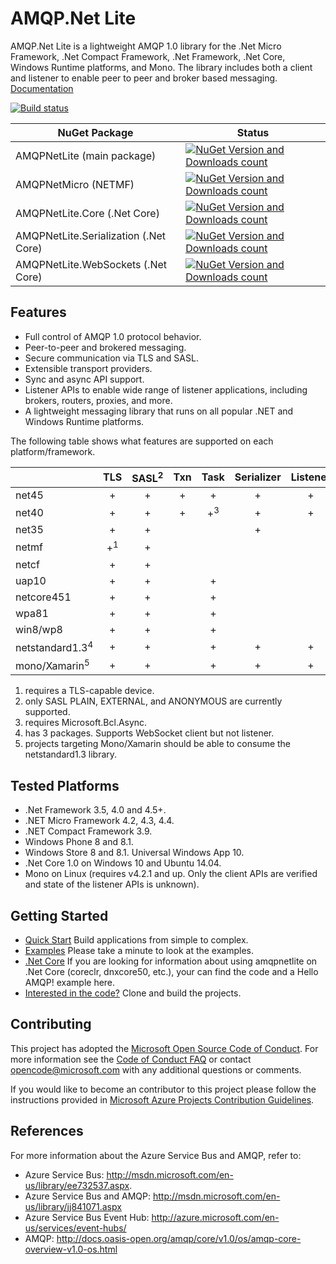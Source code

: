 # AMQP.Net Lite

AMQP.Net Lite is a lightweight AMQP 1.0 library for the .Net Micro Framework, .Net Compact Framework, .Net Framework, .Net Core, Windows Runtime platforms, and Mono. The library includes both a client and listener to enable peer to peer and broker based messaging.  
[Documentation](http://azure.github.io/amqpnetlite/)

[![Build status](https://ci.appveyor.com/api/projects/status/dph11pp7doubyw7t/branch/master?svg=true)](https://ci.appveyor.com/project/xinchen10/amqpnetlite/branch/master)

|NuGet Package|Status|
|------|-------------|
|AMQPNetLite (main package)|[![NuGet Version and Downloads count](https://buildstats.info/nuget/AMQPNetLite)](https://www.nuget.org/packages/AMQPNetLite/)|
|AMQPNetMicro (NETMF)|[![NuGet Version and Downloads count](https://buildstats.info/nuget/AMQPNetMicro)](https://www.nuget.org/packages/AMQPNetMicro/)|
|AMQPNetLite.Core (.Net Core)|[![NuGet Version and Downloads count](https://buildstats.info/nuget/AMQPNetLite.Core)](https://www.nuget.org/packages/AMQPNetLite.Core/)|
|AMQPNetLite.Serialization (.Net Core)|[![NuGet Version and Downloads count](https://buildstats.info/nuget/AMQPNetLite.Serialization)](https://www.nuget.org/packages/AMQPNetLite.Serialization/)|
|AMQPNetLite.WebSockets (.Net Core)|[![NuGet Version and Downloads count](https://buildstats.info/nuget/AMQPNetLite.WebSockets)](https://www.nuget.org/packages/AMQPNetLite.WebSockets/)|

## Features
* Full control of AMQP 1.0 protocol behavior.
* Peer-to-peer and brokered messaging.
* Secure communication via TLS and SASL.
* Extensible transport providers.
* Sync and async API support.
* Listener APIs to enable wide range of listener applications, including brokers, routers, proxies, and more.
* A lightweight messaging library that runs on all popular .NET and Windows Runtime platforms.

The following table shows what features are supported on each platform/framework.

|        | TLS | SASL<sup>2</sup> | Txn | Task | Serializer | Listener | WebSockets | BufferPooling |
|:-------|:---:|:----------------:|:---:|:----:|:----------:|:--------:|:----------:|:-------------:|
|net45   |+|+|+|+|+|+|+|+|
|net40   |+|+|+|+<sup>3</sup>|+|+| |+|
|net35   |+|+| | |+| | | |
|netmf   |+<sup>1</sup>|+| | | | | | |
|netcf   |+|+| | | | | | |
|uap10|+|+| |+| | | | |
|netcore451|+|+| |+| | | | |
|wpa81   |+|+| |+| | | | |
|win8/wp8|+|+| |+| | | | |
|netstandard1.3<sup>4</sup>|+|+| |+|+|+|+|+|
|mono/Xamarin<sup>5</sup>|+|+| |+|+|+|+|+|

1. requires a TLS-capable device.
2. only SASL PLAIN, EXTERNAL, and ANONYMOUS are currently supported.
3. requires Microsoft.Bcl.Async.
4. has 3 packages. Supports WebSocket client but not listener.
5. projects targeting Mono/Xamarin should be able to consume the netstandard1.3 library.

## Tested Platforms
* .Net Framework 3.5, 4.0 and 4.5+.
* .NET Micro Framework 4.2, 4.3, 4.4.
* .NET Compact Framework 3.9.
* Windows Phone 8 and 8.1.
* Windows Store 8 and 8.1. Universal Windows App 10.
* .Net Core 1.0 on Windows 10 and Ubuntu 14.04.
* Mono on Linux (requires v4.2.1 and up. Only the client APIs are verified and state of the listener APIs is unknown).

## Getting Started
* [Quick Start](docs/articles/building_application.md) Build applications from simple to complex.
* [Examples](https://github.com/Azure/amqpnetlite/tree/master/Examples) Please take a minute to look at the examples.
* [.Net Core](https://github.com/Azure/amqpnetlite/tree/master/dotnet) If you are looking for information about using amqpnetlite on .Net Core (coreclr, dnxcore50, etc.), your can find the code and a Hello AMQP! example here.
* [Interested in the code?](docs/articles/working_with_code.md) Clone and build the projects.

## Contributing
This project has adopted the [Microsoft Open Source Code of Conduct](https://opensource.microsoft.com/codeofconduct/). For more information see the [Code of Conduct FAQ](https://opensource.microsoft.com/codeofconduct/faq/) or contact [opencode@microsoft.com](mailto:opencode@microsoft.com) with any additional questions or comments.

If you would like to become an contributor to this project please follow the instructions provided in [Microsoft Azure Projects Contribution Guidelines](http://azure.github.io/guidelines/).

## References
For more information about the Azure Service Bus and AMQP, refer to:
* Azure Service Bus:  http://msdn.microsoft.com/en-us/library/ee732537.aspx. 
* Azure Service Bus and AMQP:  http://msdn.microsoft.com/en-us/library/jj841071.aspx 
* Azure Service Bus Event Hub:  http://azure.microsoft.com/en-us/services/event-hubs/ 
* AMQP:  http://docs.oasis-open.org/amqp/core/v1.0/os/amqp-core-overview-v1.0-os.html

